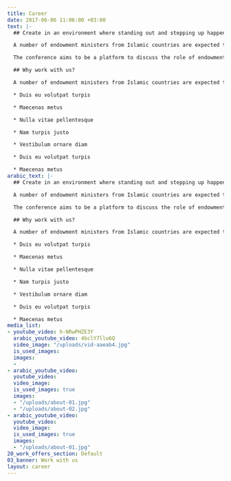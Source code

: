 ```yaml
---
title: Career
date: 2017-06-06 11:06:00 +03:00
text: |-
  ## Create in an environment where standing out and stepping up happens hourly!

  A number of endowment ministers from Islamic countries are expected to attend and take part in the conference as a number of sessions are delivered by high-ranking speakers who are recognized by the Islamic world.

  The conference aims to be a platform to discuss the role of endowments at the Islamic level, highlight their role in carrying out the economic and social development and activating integrated systems to increase sources of endowments.

  ## Why work with us?

  A number of endowment ministers from Islamic countries are expected to attend and take part in the conference as a number of sessions are delivered by high-ranking speakers who are recognized by the Islamic world.

  * Duis eu volutpat turpis

  * Maecenas metus

  * Nulla vitae pellentesque

  * Nam turpis justo

  * Vestibulum ornare diam

  * Duis eu volutpat turpis

  * Maecenas metus
arabic_text: |-
  ## Create in an environment where standing out and stepping up happens hourly!

  A number of endowment ministers from Islamic countries are expected to attend and take part in the conference as a number of sessions are delivered by high-ranking speakers who are recognized by the Islamic world.

  The conference aims to be a platform to discuss the role of endowments at the Islamic level, highlight their role in carrying out the economic and social development and activating integrated systems to increase sources of endowments.

  ## Why work with us?

  A number of endowment ministers from Islamic countries are expected to attend and take part in the conference as a number of sessions are delivered by high-ranking speakers who are recognized by the Islamic world.

  * Duis eu volutpat turpis

  * Maecenas metus

  * Nulla vitae pellentesque

  * Nam turpis justo

  * Vestibulum ornare diam

  * Duis eu volutpat turpis

  * Maecenas metus
media_list:
- youtube_video: h-NRwPHZE3Y
  arabic_youtube_video: 4bclY7llo6Q
  video_image: "/uploads/vid-aaeab4.jpg"
  is_used_images: 
  images:
  - 
- arabic_youtube_video: 
  youtube_video: 
  video_image: 
  is_used_images: true
  images:
  - "/uploads/about-01.jpg"
  - "/uploads/about-02.jpg"
- arabic_youtube_video: 
  youtube_video: 
  video_image: 
  is_used_images: true
  images:
  - "/uploads/about-01.jpg"
20_work_offers_section: Default
03_banner: Work with us
layout: career
---
```


